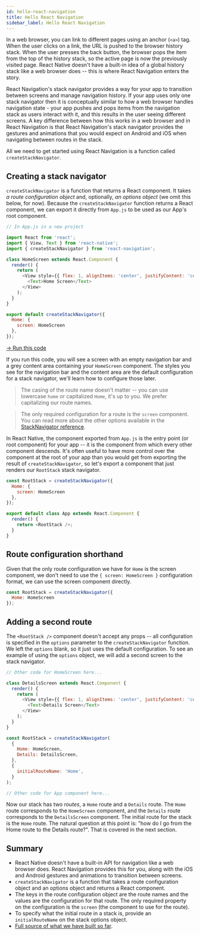 ```yaml
---
id: hello-react-navigation
title: Hello React Navigation
sidebar_label: Hello React Navigation
---
```


In a web browser, you can link to different pages using an anchor (`<a>`) tag. When the user clicks on a link, the URL is pushed to the browser history stack. When the user presses the back button, the browser pops the item from the top of the history stack, so the active page is now the previously visited page. React Native doesn't have a built-in idea of a global history stack like a web browser does -- this is where React Navigation enters the story.

React Navigation's stack navigator provides a way for your app to transition between screens and manage navigation history. If your app uses only one stack navigator then it is conceptually similar to how a web browser handles navigation state - your app pushes and pops items from the navigation stack as users interact with it, and this results in the user seeing different screens. A key difference between how this works in a web browser and in React Navigation is that React Navigation's stack navigator provides the gestures and animations that you would expect on Android and iOS when navigating between routes in the stack.

All we need to get started using React Navigation is a function called `createStackNavigator`.

## Creating a stack navigator

`createStackNavigator` is a function that returns a React component. It takes _a route configuration object_ and, optionally, _an options object_ (we omit this below, for now). Because the `createStackNavigator` function returns a React component, we can export it directly from `App.js` to be used as our App's root component.

```javascript
// In App.js in a new project

import React from 'react';
import { View, Text } from 'react-native';
import { createStackNavigator } from 'react-navigation';

class HomeScreen extends React.Component {
  render() {
    return (
      <View style={{ flex: 1, alignItems: 'center', justifyContent: 'center' }}>
        <Text>Home Screen</Text>
      </View>
    );
  }
}

export default createStackNavigator({
  Home: {
    screen: HomeScreen
  },
});
```

<a href="https://snack.expo.io/@react-navigation/hello-world-v2" target="blank" class="run-code-button">&rarr; Run this code</a>

If you run this code, you will see a screen with an empty navigation bar and a grey content area containing your `HomeScreen` component. The styles you see for the navigation bar and the content area are the default configuration for a stack navigator, we'll learn how to configure those later.

> The casing of the route name doesn't matter -- you can use lowercase `home` or capitalized `Home`, it's up to you. We prefer capitalizing our route names.

> The only required configuration for a route is the `screen` component. You can read more about the other options available in the [StackNavigator reference](stack-navigator.md).

In React Native, the component exported from `App.js` is the entry point (or root component) for your app -- it is the component from which every other component descends. It's often useful to have more control over the component at the root of your app than you would get from exporting the result of `createStackNavigator`, so let's export a component that just renders our `RootStack` stack navigator.

```js
const RootStack = createStackNavigator({
  Home: {
    screen: HomeScreen
  },
});

export default class App extends React.Component {
  render() {
    return <RootStack />;
  }
}
```

## Route configuration shorthand

Given that the only route configuration we have for `Home` is the screen component, we don't need to use the `{ screen: HomeScreen }` configuration format, we can use the screen component directly.

```js
const RootStack = createStackNavigator({
  Home: HomeScreen
});
```

## Adding a second route

The `<RootStack />` component doesn't accept any props -- all configuration is specified in the `options` parameter to the `createStackNavigator` function. We left the `options` blank, so it just uses the default configuration. To see an example of using the `options` object, we will add a second screen to the stack navigator.

```js
// Other code for HomeScreen here...

class DetailsScreen extends React.Component {
  render() {
    return (
      <View style={{ flex: 1, alignItems: 'center', justifyContent: 'center' }}>
        <Text>Details Screen</Text>
      </View>
    );
  }
}

const RootStack = createStackNavigator(
  {
    Home: HomeScreen,
    Details: DetailsScreen,
  },
  {
    initialRouteName: 'Home',
  }
);

// Other code for App component here...
```

Now our stack has two _routes_, a `Home` route and a `Details` route. The `Home` route corresponds to the `HomeScreen` component, and the `Details` route corresponds to the `DetailsScreen` component. The initial route for the stack is the `Home` route. The natural question at this point is: "how do I go from the Home route to the Details route?". That is covered in the next section.

## Summary

* React Native doesn't have a built-in API for navigation like a web browser does. React Navigation provides this for you, along with the iOS and Android gestures and animations to transition between screens.
* `createStackNavigator` is a function that takes a route configuration object and an options object and returns a React component.
* The keys in the route configuration object are the route names and the values are the configuration for that route. The only required property on the configuration is the `screen` (the component to use for the route).
* To specify what the initial route in a stack is, provide an `initialRouteName` on the stack options object.
* [Full source of what we have built so far](https://snack.expo.io/@react-navigation/hello-react-navigation-v2).

